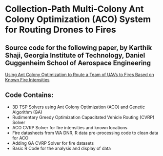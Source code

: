 # Collection-Path Multi-Colony Ant Colony Optimization (ACO) System for Routing Drones to Fires
<h2>Source code for the following paper, by Karthik Shaji, Georgia Institute of Technology, Daniel Guggenheim School of Aerospace Engineering</h2>
<a href = https://dl.acm.org/doi/10.1145/3511430.3511462>Using Ant Colony Optimization to Route a Team of UAVs to Fires Based on Known Fire Intensities</a>

<h2>Code Contains:</h2>
<ul>
<li>3D TSP Solvers using Ant Colony Optimization (ACO) and Genetic Algorithm (GA)</li>
<li>Rudimentary Greedy Optimization Capacitated Vehicle Routing (CVRP) Solver</li>
<li>ACO CVRP Solver for fire intensities and known locations</li>
<li>Fire datasheets from WA DNR, R data pre-processing code to clean data for ACO</li>
<li>Adding GA CVRP Solver for fire datasets</li>
<li>Basic R Code for the analysis and display of data</li>
</ul>
